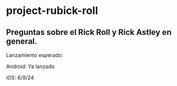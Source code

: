 # project-rubick-roll
## Preguntas sobre el Rick Roll y Rick Astley en general.
Lanzamiento esperado: 

Android: Ya lanzado

iOS: 6/9/24
